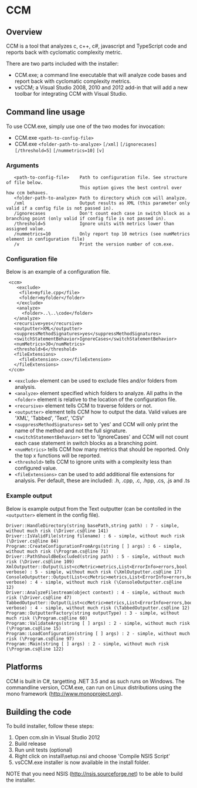 CCM
===

## Overview

CCM is a tool that analyzes c, c++, c#, javascript and TypeScript code and reports back with cyclomatic complexity metric.

There are two parts included with the installer:

* CCM.exe; a command line executable that will analyze code bases and report back with cyclomatic complexity metrics.
* vsCCM; a Visual Studio 2008, 2010 and 2012 add-in that will add a new toolbar for integrating CCM with Visual Studio.

## Command line usage
To use CCM.exe, simply use one of the two modes for invocation:

* CCM.exe ```<path-to-config-file>```
* CCM.exe ```<folder-path-to-analyze>``` ```[/xml]``` ```[/ignorecases]``` ```[/threshold=5]``` ```[/nummetrics=10]``` ```[v]``` 

### Arguments
```
   <path-to-config-file>    Path to configuration file. See structure of file below. 
                            This option gives the best control over how ccm behaves.
   <folder-path-to-analyze> Path to directory which ccm will analyze.
   /xml                     Output results as XML (this parameter only valid if a config file is not passed in).
   /ignorecases             Don't count each case in switch block as a branching point (only valid if config file is not passed in).
   /threshold=5             Ignore units with metrics lower than assigned value.
   /nummetrics=10           Only report top 10 metrics (see numMetrics element in configuration file)
   /v                       Print the version number of ccm.exe.
```

### Configuration file
Below is an example of a configuration file.

```
 <ccm>
    <exclude>
     <file>myfile.cpp</file>
     <folder>myfolder</folder>
    </exclude>
    <analyze>
      <folder>..\..\code</folder>
   </analyze>
   <recursive>yes</recursive>
   <outputter>XML</outputter>
   <suppressMethodSignatures>yes</suppressMethodSignatures>
   <switchStatementBehavior>IgnoreCases</switchStatementBehavior>
   <numMetrics>30</numMetrics>
   <threshold>6</threshold>
   <fileExtensions>
     <fileExtension>.cxx</fileExtension>
   </fileExtensions>
 </ccm>
```

* ```<exclude>``` element can be used to exclude files and/or folders from analysis.
* ```<analyze>``` element specified which folders to analyze. All paths in the ```<folder>``` element is relative to the location of the configuration file.
* ```<recursive>``` element tells CCM to traverse folders or not.
* ```<outputter>``` element tells CCM how to output the data. Valid values are 'XML', 'Tabbed', 'Text', 'CSV'
* ```<suppressMethodSignatures>``` set to 'yes' and CCM will only print the name of the method and not the full signature.
* ```<switchStatementBehavior>``` set to 'IgnoreCases' and CCM will not count each case statement in switch blocks as a branching point.
* ```<numMetrics>``` tells CCM how many metrics that should be reported. Only the top x functions will be reported.
* ```<threshold>``` tells CCM to ignore units with a complexity less than configured value.
* ```<fileExtensions>``` can be used to add additional file extensions for analysis. Per default, these are included: .h, .cpp, .c, .hpp, .cs, .js and .ts 

### Example output
Below is example output from the Text outputter (can be contolled in the ```<outputter>``` element in the config file).
```
Driver::HandleDirectory(string basePath,string path) : 7 - simple, without much risk (\Driver.cs@line 141)
Driver::IsValidFile(string filename) : 6 - simple, without much risk (\Driver.cs@line 84)
Program::CreateConfigurationFromArgs(string [ ] args) : 6 - simple, without much risk (\Program.cs@line 71)
Driver::PathShouldBeExcluded(string path) : 5 - simple, without much risk (\Driver.cs@line 109)
XmlOutputter::Output(List<ccMetric>metrics,List<ErrorInfo>errors,bool verbose) : 5 - simple, without much risk (\XmlOutputter.cs@line 17)
ConsoleOutputter::Output(List<ccMetric>metrics,List<ErrorInfo>errors,bool verbose) : 4 - simple, without much risk (\ConsoleOutputter.cs@line 12)
Driver::AnalyzeFilestream(object context) : 4 - simple, without much risk (\Driver.cs@line 47)
TabbedOutputter::Output(List<ccMetric>metrics,List<ErrorInfo>errors,bool verbose) : 4 - simple, without much risk (\TabbedOutputter.cs@line 12)
Program::OutputterFactory(string outputType) : 3 - simple, without much risk (\Program.cs@line 60)
Program::ValidateArgs(string [ ] args) : 2 - simple, without much risk (\Program.cs@line 15)
Program::LoadConfiguration(string [ ] args) : 2 - simple, without much risk (\Program.cs@line 97)
Program::Main(string [ ] args) : 2 - simple, without much risk (\Program.cs@line 122)
```

## Platforms
CCM is built in C#, targetting .NET 3.5 and as such runs on Windows. The commandline version, CCM.exe, can run on Linux distributions using the mono framework (http://www.monoproject.org).

## Building the code

To build installer, follow these steps:

1. Open ccm.sln in Visual Studio 2012
2. Build release
3. Run unit tests (optional)
4. Right click on install\setup.nsi and choose 'Compile NSIS Script'
5. vsCCM.exe installer is now available in the install folder.

NOTE that you need NSIS (http://nsis.sourceforge.net) to be able to build the installer.

